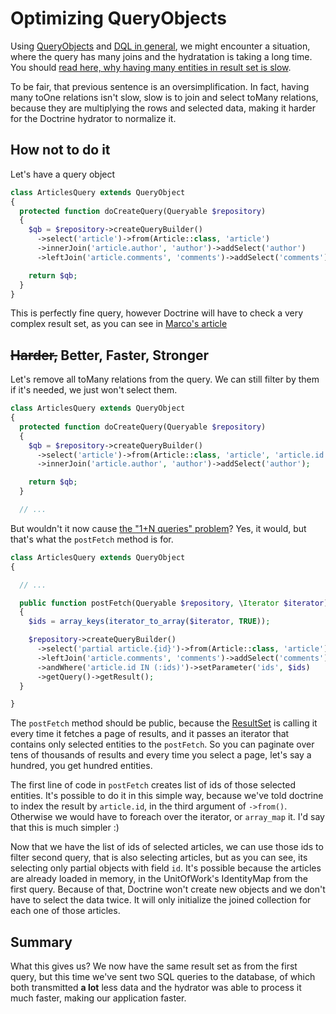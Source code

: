 # Optimizing QueryObjects

Using [QueryObjects](https://github.com/Kdyby/Doctrine/blob/master/docs/en/resultset.md#queryobject) and [DQL in general](http://docs.doctrine-project.org/projects/doctrine-orm/en/latest/reference/dql-doctrine-query-language.html), we might encounter a situation, where the query has many joins and the hydratation is taking a long time.
You should [read here, why having many entities in result set is slow](http://goo.gl/XmSJe0).

To be fair, that previous sentence is an oversimplification. In fact, having many toOne relations isn't slow, slow is to join and select toMany relations, because they are multiplying the rows and selected data, making it harder for the Doctrine hydrator to normalize it.

## How not to do it

Let's have a query object

```php
class ArticlesQuery extends QueryObject
{
  protected function doCreateQuery(Queryable $repository)
  {
    $qb = $repository->createQueryBuilder()
      ->select('article')->from(Article::class, 'article')
      ->innerJoin('article.author', 'author')->addSelect('author')
      ->leftJoin('article.comments', 'comments')->addSelect('comments');

    return $qb;
  }
}
```

This is perfectly fine query, however Doctrine will have to check a very complex result set, as you can see in [Marco's article](http://goo.gl/XmSJe0)


## <strike>Harder,</strike> Better, Faster, Stronger

Let's remove all toMany relations from the query. We can still filter by them if it's needed, we just won't select them.

```php
class ArticlesQuery extends QueryObject
{
  protected function doCreateQuery(Queryable $repository)
  {
    $qb = $repository->createQueryBuilder()
      ->select('article')->from(Article::class, 'article', 'article.id')
      ->innerJoin('article.author', 'author')->addSelect('author');

    return $qb;
  }

  // ...
```

But wouldn't it now cause [the "1+N queries" problem](http://stackoverflow.com/questions/97197/what-is-the-n1-selects-issue)? Yes, it would, but that's what the `postFetch` method is for.

```php
class ArticlesQuery extends QueryObject
{

  // ...

  public function postFetch(Queryable $repository, \Iterator $iterator)
  {
    $ids = array_keys(iterator_to_array($iterator, TRUE));

    $repository->createQueryBuilder()
      ->select('partial article.{id}')->from(Article::class, 'article')
      ->leftJoin('article.comments', 'comments')->addSelect('comments')
      ->andWhere('article.id IN (:ids)')->setParameter('ids', $ids)
      ->getQuery()->getResult();
  }

}
```

The `postFetch` method should be public, because the [ResultSet](https://github.com/Kdyby/Doctrine/blob/master/docs/en/resultset.md#resultset) is calling it every time it fetches a page of results,
and it passes an iterator that contains only selected entities to the `postFetch`.
So you can paginate over tens of thousands of results and every time you select a page, let's say a hundred, you get hundred entities.

The first line of code in `postFetch` creates list of ids of those selected entities.
It's possible to do it in this simple way, because we've told doctrine to index the result by `article.id`, in the third argument of `->from()`.
Otherwise we would have to foreach over the iterator, or `array_map` it. I'd say that this is much simpler :)

Now that we have the list of ids of selected articles, we can use those ids to filter second query, that is also selecting articles, but as you can see, its selecting only partial objects with field `id`.
It's possible because the articles are already loaded in memory, in the UnitOfWork's IdentityMap from the first query.
Because of that, Doctrine won't create new objects and we don't have to select the data twice.
It will only initialize the joined collection for each one of those articles.

## Summary

What this gives us? We now have the same result set as from the first query, but this time we've sent two SQL queries to the database,
of which both transmitted **a lot** less data and the hydrator was able to process it much faster, making our application faster.
